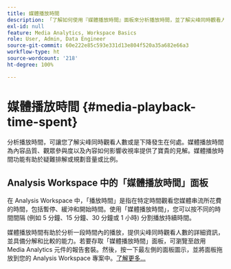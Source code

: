 ```yaml
---
title: 媒體播放時間
description: 「了解如何使用『媒體播放時間』面板來分析播放時間，並了解尖峰同時觀看人數和下降發生在何處。」
exl-id: null
feature: Media Analytics, Workspace Basics
role: User, Admin, Data Engineer
source-git-commit: 60e222e85c593e331d13e804f520a35a682e66a3
workflow-type: ht
source-wordcount: '218'
ht-degree: 100%

---
```


# 媒體播放時間 {#media-playback-time-spent}

分析播放時間，可讓您了解尖峰同時觀看人數或是下降發生在何處。媒體播放時間為內容品質、觀眾參與度以及內容如何影響收視率提供了寶貴的見解。媒體播放時間功能有助於疑難排解或規劃音量或比例。

## Analysis Workspace 中的「媒體播放時間」面板

在 Analysis Workspace 中，「播放時間」是指在特定時間觀看您媒體串流所花費的時間，包括暫停、緩沖和開始時間。使用「媒體播放時間」，您可以按不同的時間間隔 (例如 5 分鐘、15 分鐘、30 分鐘或 1 小時) 分割播放持續時間。


媒體播放時間有助於分析一段時間內的播放，提供尖峰同時觀看人數的詳細資訊，並具備分解和比較的能力。若要存取「媒體播放時間」面板，可瀏覽至啟用 Media Analytics 元件的報告套裝。然後，按一下最左側的面板圖示，並將面板拖放到您的 Analysis Workspace 專案中。[了解更多...](https://experienceleague.adobe.com/docs/analytics/analyze/analysis-workspace/panels/media-playback-time-spent.html?lang=zh-Hant)

<!-- ## DOES THIS APPLY Get Concurrent Viewers via Analytics Reporting API

REVISE You can also get concurrent viewer data for up to 1-month at a time at minute-level granularity using the Analytics Reporting API 2.0.  The reporting API uses the same definition of concurrent viewers as Analysis Workspace.  For more information see [_*Get concurrent viewers JSON report data with Analytics 2.0 APIs*_](/help/media-reports/media-default-reports/get-concurrent-json20.md). -->
